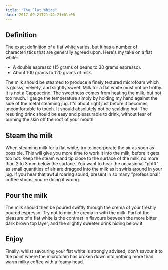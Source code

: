 ```yaml
---
title: "The Flat White"
date: 2017-09-21T21:42:21+01:00
---
```

## Definition

The [exact definition][1] of a flat white varies, but it has a number of characteristics that are generally agreed upon.  Here's my take on a flat white:

* A double espresso (15 grams of beans to 30 grams espresso).
* About 100 grams to 120 grams of milk.

The milk should be steamed to produce a finely textured microfoam which is glossy, velvety, and slightly sweet.  Milk for a flat white must not be frothy.  It is not a Cappuccino.  The sweetness comes from heating the milk, but not too much.  I gauge the temperature simply by holding my hand against the side of the metal steaming jug.  It's about right just before it becomes uncomfortable to touch.  It should absolutely not be scalding hot.  The resulting drink should be easy and pleasurable to drink, without fear of burning the skin off the roof of your mouth.

## Steam the milk

When steaming milk for a flat white, try to incorporate the air as soon as possible.  This will give you more time to work it into the milk, before it gets too hot.  Keep the steam wand tip close to the surface of the milk, no more than 2 to 3 mm below the surface.  You want to hear the occasional "phfft" as small quantities of air are dragged into the milk as it swirls around in your jug.  If you hear that awful roaring sound, present in so many "professional" coffee shops, you're doing it wrong.

## Pour the milk

The milk should then be poured swiftly through the crema of your freshly poured espresso.  Try not to mix the crema in with the milk.  Part of the pleasure of a flat white is the contrast in flavours between the more bitter dark brown top layer, and the slightly sweeter drink hiding below it.

## Enjoy

Finally, whilst savouring your flat white is strongly advised, don't savour it to the point where the microfoam has broken down into nothing more than warm milky coffee with a foamy head.

[1]: https://en.wikipedia.org/wiki/Flat_white
